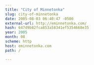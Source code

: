 ```yaml
---
title: "City of Minnetonka"
slug: city-of-minnetonka
date: 2005-08-03 06:40:47 -0500
external-url: http://eminnetonka.com/
hash: 647d9b82fca853a58341ef5354668e35
year: 2005
month: 08
scheme: http
host: eminnetonka.com
path: /

---
```



